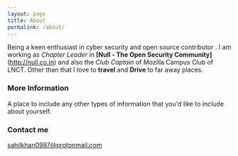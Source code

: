 ```yaml
---
layout: page
title: About
permalink: /about/
---
```

Being a keen enthusiast in cyber security and open source contributor . I am working as _Chapter Leader_ in **[Null - The Open Security Community]**(http://null.co.in) and also the _Club Captain_ of Mozilla Campus Club of LNCT. Other than that I love to **travel** and **Drive** to far away places. 


### More Information

A place to include any other types of information that you'd like to include about yourself.

### Contact me

[sahilkhan0987@protonmail.com](mailto:sahilkhan0987@protonmail.com)
